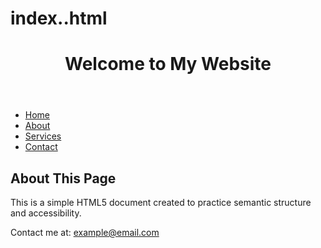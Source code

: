 # index..html
<!DOCTYPE html>
<html lang="en">
<head>
    <meta charset="UTF-8">
    <meta name="viewport" content="width=device-width, initial-scale=1.0">
    <title>My First HTML5 Page</title>
</head>
<body>

<header>
        <h1>Welcome to My Website</h1>
</header>

  
<nav>
        <ul>
            <li><a href="#home">Home</a></li>
            <li><a href="#about">About</a></li>
            <li><a href="#services">Services</a></li>
            <li><a href="#contact">Contact</a></li>
        </ul>
</nav>
<main>
<section>
            <h2>About This Page</h2>
            <p>This is a simple HTML5 document created to practice semantic structure and accessibility.</p>
</section>
</main>
    <footer>
        <p>Contact me at: <a href="mailto:example@email.com">example@email.com</a></p>
    </footer>

</body>
</html>
